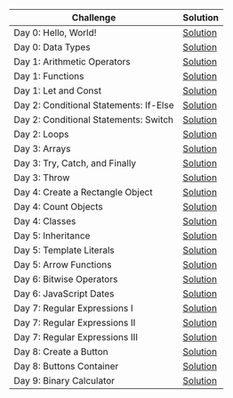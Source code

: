 | Challenge | Solution |
| --- | --- |
| Day 0: Hello, World! | [Solution](solutions/Day0_HelloWorld) |
| Day 0: Data Types | [Solution](solutions/Day0_DataTypes) |
| Day 1: Arithmetic Operators | [Solution](solutions/Day1_ArithmeticOperators) |
| Day 1: Functions | [Solution](solutions/Day1_Functions) |
| Day 1: Let and Const | [Solution](solutions/Day1_LetandConst) |
| Day 2: Conditional Statements: If-Else | [Solution](solutions/Day2_ConditionalStatementsIfElse) |
| Day 2: Conditional Statements: Switch | [Solution](solutions/Day2_ConditionalStatementsSwitch) |
| Day 2: Loops | [Solution](solutions/Day2_Loops) |
| Day 3: Arrays | [Solution](solutions/Day3_Arrays) |
| Day 3: Try, Catch, and Finally | [Solution](solutions/Day3_TryCatchandFinally) |
| Day 3: Throw | [Solution](solutions/Day3_Throw) |
| Day 4: Create a Rectangle Object | [Solution](solutions/Day4_CreateaRectangleObject) |
| Day 4: Count Objects | [Solution](solutions/Day4_CountObjects) |
| Day 4: Classes | [Solution](solutions/Day4_Classes) |
| Day 5: Inheritance | [Solution](solutions/Day5_Inheritance) |
| Day 5: Template Literals | [Solution](solutions/Day5_TemplateLiterals) |
| Day 5: Arrow Functions | [Solution](solutions/Day5_ArrowFunctions) |
| Day 6: Bitwise Operators | [Solution](solutions/Day6_BitwiseOperators) |
| Day 6: JavaScript Dates | [Solution](solutions/Day6_JavaScriptDates) |
| Day 7: Regular Expressions I | [Solution](solutions/Day7_RegularExpressionsI) |
| Day 7: Regular Expressions II | [Solution](solutions/Day7_RegularExpressionsII) |
| Day 7: Regular Expressions III | [Solution](solutions/Day7_RegularExpressionsIII) |
| Day 8: Create a Button | [Solution](solutions/Day8_CreateaButton) |
| Day 8: Buttons Container | [Solution](solutions/Day8_ButtonsContainer) |
| Day 9: Binary Calculator | [Solution](solutions/Day9_BinaryCalculator) |
